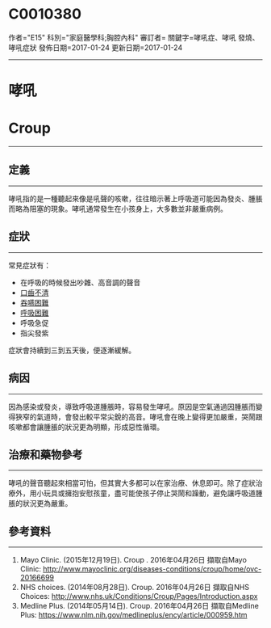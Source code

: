 # C0010380
作者="E15"
科別="家庭醫學科;胸腔內科"
審訂者=
關鍵字=哮吼症、哮吼 發燒、哮吼症狀
發佈日期=2017-01-24
更新日期=2017-01-24

----------
# 哮吼
# Croup
----------
## 定義
----------

哮吼指的是一種聽起來像是吼聲的咳嗽，往往暗示著上呼吸道可能因為發炎、腫脹而略為阻塞的現象。哮吼通常發生在小孩身上，大多數並非嚴重病例。

## 症狀
----------

常見症狀有：

- 在呼吸的時候發出吵雜、高音調的聲音
- [口齒不清](C0234518)
- [吞嚥困難](C0011168)
- [呼吸困難](C0013404)
- 呼吸急促
- 指尖發紫

症狀會持續到三到五天後，便逐漸緩解。

## 病因
----------

因為感染或發炎，導致呼吸道腫脹時，容易發生哮吼。原因是空氣通過因腫脹而變得狹窄的氣道時，會發出較平常尖銳的高音。哮吼會在晚上變得更加嚴重，哭鬧跟咳嗽都會讓腫脹的狀況更為明顯，形成惡性循環。

## 治療和藥物參考
----------

哮吼的聲音聽起來相當可怕，但其實大多都可以在家治療、休息即可。除了症狀治療外，用小玩具或擁抱安慰孩童，盡可能使孩子停止哭鬧和躁動，避免讓呼吸道腫脹的狀況更為嚴重。

## 參考資料
----------
1. Mayo Clinic. (2015年12月19日). Croup . 2016年04月26日 擷取自Mayo Clinic:
  http://www.mayoclinic.org/diseases-conditions/croup/home/ovc-20166699
2. NHS choices. (2014年08月28日). Croup. 2016年04月26日 擷取自NHS Choices:
  http://www.nhs.uk/Conditions/Croup/Pages/Introduction.aspx
3. Medline Plus. (2014年05月14日). Croup. 2016年04月26日 擷取自Medline Plus:
  https://www.nlm.nih.gov/medlineplus/ency/article/000959.htm


